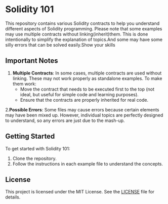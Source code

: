 # Solidity 101

This repository contains various Solidity contracts to help you understand different aspects of Solidity programming. Please note that some examples may use multiple contracts without linking(inherit)them. This is done intentionally to simplify the explanation of topics.And some may have some silly errors that can be solved easily.Show your skills

## Important Notes

1. **Multiple Contracts**: In some cases, multiple contracts are used without linking. These may not work properly as standalone examples. To make them work:
   - Move the contract that needs to be executed first to the top (not ideal, but useful for simple code and learning purposes).
   - Ensure that the contracts are properly inherited for real code.

2.**Possible Errors**: Some files may cause errors because certain elements may have been mixed up. However, individual topics are perfectly designed to understand, so any errors are just due to the mash-up.

## Getting Started

To get started with Solidity 101:
1. Clone the repository.
2. Follow the instructions in each example file to understand the concepts.


## License

This project is licensed under the MIT License. See the [LICENSE](LICENSE) file for details.